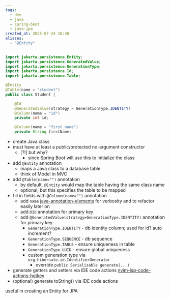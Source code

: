 ```yaml
---
tags:
  - dev
  - java
  - spring-boot
  - java-jpa
created_at: 2025-07-24 10:48
aliases:
  - "@Entity"
---
```

```java
import jakarta.persistence.Entity;
import jakarta.persistence.GeneratedValue;
import jakarta.persistence.GenerationType;
import jakarta.persistence.Id;
import jakarta.persistence.Table;

@Entity
@Table(name = "student")
public class Student {

	@Id
	@GeneratedValue(strategy = GenerationType.IDENTITY)
	@Column(name = "id")
	private int id;

	@Column(name = "first_name")
	private String firstName;
```
- create Java class
- must have at least a public/protected no-argument constructor
	- [?!] but why?
		- since Spring Boot will use this to initialize the class
- add `@Entity` annotation
	- maps a Java class to a database table
	- think of Model in MVC
- add `@Table(name="")` annotation
	- by default, `@Entity` would map the table having the same class name
	- optional; but this specifies the table to be mapped
- fill in fields with `@Column(name="")` annotation
	- add `name` [java-annotation-elements](java-annotation-elements.md) for verbosity and to refactor easily later on
	- add `@Id` annotation for primary key
	- add `@GeneratedValue(strategy=GenerationType.IDENTITY)` annotation for primary key
		- `GenerationType.IDENTITY` - db identity column; used for id? auto increment?
		- `GenerationType.SEQUENCE` - db sequence
		- `GenerationType.TABLE` - ensure uniqueness in table
		- `GenerationType.UUID` - ensure global uniqueness
		- custom generation type via `org.hibernate.id.IdentifierGenerator`
			- override `public Serializable generate(...)`
- generate getters and setters via IDE code actions [nvim-lsp-code-actions-hotkey](dev/nvim/nvim-lsp-code-actions-hotkey.md)
- (optional) generate toString() via IDE code actions

useful in creating an Entity for JPA